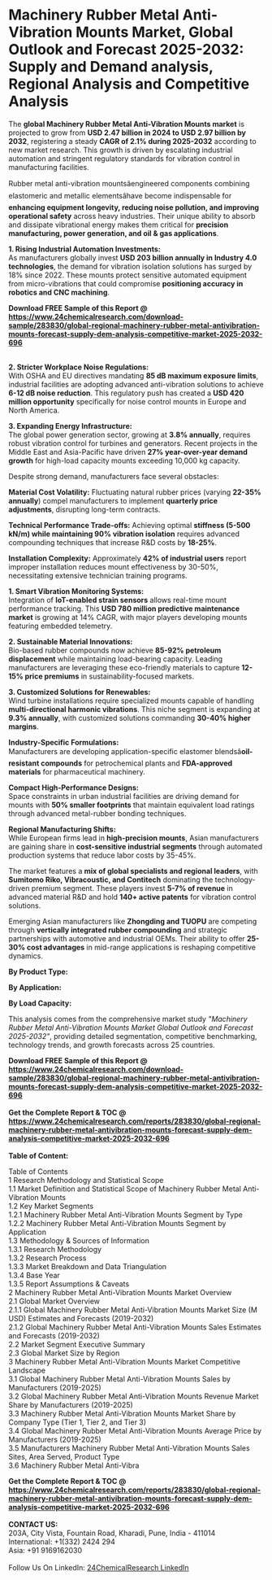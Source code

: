 <h1>Machinery Rubber Metal Anti-Vibration Mounts Market, Global Outlook and Forecast 2025-2032: Supply and Demand analysis, Regional Analysis and Competitive Analysis</h1><p>The <strong>global Machinery Rubber Metal Anti-Vibration Mounts market</strong> is projected to grow from <strong>USD 2.47 billion in 2024 to USD 2.97 billion by 2032</strong>, registering a steady <strong>CAGR of 2.1% during 2025-2032</strong> according to new market research. This growth is driven by escalating industrial automation and stringent regulatory standards for vibration control in manufacturing facilities.</p><p>Rubber metal anti-vibration mountsâengineered components combining elastomeric and metallic elementsâhave become indispensable for <strong>enhancing equipment longevity, reducing noise pollution, and improving operational safety</strong> across heavy industries. Their unique ability to absorb and dissipate vibrational energy makes them critical for <strong>precision manufacturing, power generation, and oil &amp; gas applications</strong>.</p><p><strong>1. Rising Industrial Automation Investments:</strong><br>
As manufacturers globally invest <strong>USD 203 billion annually in Industry 4.0 technologies</strong>, the demand for vibration isolation solutions has surged by 18% since 2022. These mounts protect sensitive automated equipment from micro-vibrations that could compromise <strong>positioning accuracy in robotics and CNC machining</strong>.</p><div><b>Download FREE Sample of this Report @ 
            <a href="https://www.24chemicalresearch.com/download-sample/283830/global-regional-machinery-rubber-metal-antivibration-mounts-forecast-supply-dem-analysis-competitive-market-2025-2032-696">
            https://www.24chemicalresearch.com/download-sample/283830/global-regional-machinery-rubber-metal-antivibration-mounts-forecast-supply-dem-analysis-competitive-market-2025-2032-696</a></b></div><br><p><strong>2. Stricter Workplace Noise Regulations:</strong><br>
With OSHA and EU directives mandating <strong>85 dB maximum exposure limits</strong>, industrial facilities are adopting advanced anti-vibration solutions to achieve <strong>6-12 dB noise reduction</strong>. This regulatory push has created a <strong>USD 420 million opportunity</strong> specifically for noise control mounts in Europe and North America.</p><p><strong>3. Expanding Energy Infrastructure:</strong><br>
The global power generation sector, growing at <strong>3.8% annually</strong>, requires robust vibration control for turbines and generators. Recent projects in the Middle East and Asia-Pacific have driven <strong>27% year-over-year demand growth</strong> for high-load capacity mounts exceeding 10,000 kg capacity.</p><p>Despite strong demand, manufacturers face several obstacles:</p><p><strong>Material Cost Volatility:</strong> Fluctuating natural rubber prices (varying <strong>22-35% annually</strong>) compel manufacturers to implement <strong>quarterly price adjustments</strong>, disrupting long-term contracts.</p><p><strong>Technical Performance Trade-offs:</strong> Achieving optimal <strong>stiffness (5-500 kN/m) while maintaining 90% vibration isolation</strong> requires advanced compounding techniques that increase R&amp;D costs by <strong>18-25%</strong>.</p><p><strong>Installation Complexity:</strong> Approximately <strong>42% of industrial users</strong> report improper installation reduces mount effectiveness by 30-50%, necessitating extensive technician training programs.</p><p><strong>1. Smart Vibration Monitoring Systems:</strong><br>
Integration of <strong>IoT-enabled strain sensors</strong> allows real-time mount performance tracking. This <strong>USD 780 million predictive maintenance market</strong> is growing at 14% CAGR, with major players developing mounts featuring embedded telemetry.</p><p><strong>2. Sustainable Material Innovations:</strong><br>
Bio-based rubber compounds now achieve <strong>85-92% petroleum displacement</strong> while maintaining load-bearing capacity. Leading manufacturers are leveraging these eco-friendly materials to capture <strong>12-15% price premiums</strong> in sustainability-focused markets.</p><p><strong>3. Customized Solutions for Renewables:</strong><br>
Wind turbine installations require specialized mounts capable of handling <strong>multi-directional harmonic vibrations</strong>. This niche segment is expanding at <strong>9.3% annually</strong>, with customized solutions commanding <strong>30-40% higher margins</strong>.</p><p><strong>Industry-Specific Formulations:</strong><br>
	Manufacturers are developing application-specific elastomer blendsâ<strong>oil-resistant compounds</strong> for petrochemical plants and <strong>FDA-approved materials</strong> for pharmaceutical machinery.</p><p><strong>Compact High-Performance Designs:</strong><br>
	Space constraints in urban industrial facilities are driving demand for mounts with <strong>50% smaller footprints</strong> that maintain equivalent load ratings through advanced metal-rubber bonding techniques.</p><p><strong>Regional Manufacturing Shifts:</strong><br>
	While European firms lead in <strong>high-precision mounts</strong>, Asian manufacturers are gaining share in <strong>cost-sensitive industrial segments</strong> through automated production systems that reduce labor costs by 35-45%.</p><p>The market features a <strong>mix of global specialists and regional leaders</strong>, with <strong>Sumitomo Riko, Vibracoustic, and Contitech</strong> dominating the technology-driven premium segment. These players invest <strong>5-7% of revenue</strong> in advanced material R&amp;D and hold <strong>140+ active patents</strong> for vibration control solutions.</p><p>Emerging Asian manufacturers like <strong>Zhongding and TUOPU</strong> are competing through <strong>vertically integrated rubber compounding</strong> and strategic partnerships with automotive and industrial OEMs. Their ability to offer <strong>25-30% cost advantages</strong> in mid-range applications is reshaping competitive dynamics.</p><p><strong>By Product Type:</strong></p><p><strong>By Application:</strong></p><p><strong>By Load Capacity:</strong></p><p>This analysis comes from the comprehensive market study <em>"Machinery Rubber Metal Anti-Vibration Mounts Market Global Outlook and Forecast 2025-2032"</em>, providing detailed segmentation, competitive benchmarking, technology trends, and growth forecasts across 25 countries.</p><div><b>Download FREE Sample of this Report @ 
            <a href="https://www.24chemicalresearch.com/download-sample/283830/global-regional-machinery-rubber-metal-antivibration-mounts-forecast-supply-dem-analysis-competitive-market-2025-2032-696">
            https://www.24chemicalresearch.com/download-sample/283830/global-regional-machinery-rubber-metal-antivibration-mounts-forecast-supply-dem-analysis-competitive-market-2025-2032-696</a></b></div><br><div><b>Get the Complete Report & TOC @ 
            <a href="https://www.24chemicalresearch.com/reports/283830/global-regional-machinery-rubber-metal-antivibration-mounts-forecast-supply-dem-analysis-competitive-market-2025-2032-696">
            https://www.24chemicalresearch.com/reports/283830/global-regional-machinery-rubber-metal-antivibration-mounts-forecast-supply-dem-analysis-competitive-market-2025-2032-696</a></b></div><br>
            <b>Table of Content:</b><p>Table of Contents<br />
1 Research Methodology and Statistical Scope<br />
1.1 Market Definition and Statistical Scope of Machinery Rubber Metal Anti-Vibration Mounts<br />
1.2 Key Market Segments<br />
1.2.1 Machinery Rubber Metal Anti-Vibration Mounts Segment by Type<br />
1.2.2 Machinery Rubber Metal Anti-Vibration Mounts Segment by Application<br />
1.3 Methodology & Sources of Information<br />
1.3.1 Research Methodology<br />
1.3.2 Research Process<br />
1.3.3 Market Breakdown and Data Triangulation<br />
1.3.4 Base Year<br />
1.3.5 Report Assumptions & Caveats<br />
2 Machinery Rubber Metal Anti-Vibration Mounts Market Overview<br />
2.1 Global Market Overview<br />
2.1.1 Global Machinery Rubber Metal Anti-Vibration Mounts Market Size (M USD) Estimates and Forecasts (2019-2032)<br />
2.1.2 Global Machinery Rubber Metal Anti-Vibration Mounts Sales Estimates and Forecasts (2019-2032)<br />
2.2 Market Segment Executive Summary<br />
2.3 Global Market Size by Region<br />
3 Machinery Rubber Metal Anti-Vibration Mounts Market Competitive Landscape<br />
3.1 Global Machinery Rubber Metal Anti-Vibration Mounts Sales by Manufacturers (2019-2025)<br />
3.2 Global Machinery Rubber Metal Anti-Vibration Mounts Revenue Market Share by Manufacturers (2019-2025)<br />
3.3 Machinery Rubber Metal Anti-Vibration Mounts Market Share by Company Type (Tier 1, Tier 2, and Tier 3)<br />
3.4 Global Machinery Rubber Metal Anti-Vibration Mounts Average Price by Manufacturers (2019-2025)<br />
3.5 Manufacturers Machinery Rubber Metal Anti-Vibration Mounts Sales Sites, Area Served, Product Type<br />
3.6 Machinery Rubber Metal Anti-Vibra</p><div><b>Get the Complete Report & TOC @ 
            <a href="https://www.24chemicalresearch.com/reports/283830/global-regional-machinery-rubber-metal-antivibration-mounts-forecast-supply-dem-analysis-competitive-market-2025-2032-696">
            https://www.24chemicalresearch.com/reports/283830/global-regional-machinery-rubber-metal-antivibration-mounts-forecast-supply-dem-analysis-competitive-market-2025-2032-696</a></b></div><br><b>CONTACT US:</b><br>
            203A, City Vista, Fountain Road, Kharadi, Pune, India - 411014<br>
            International: +1(332) 2424 294<br>
            Asia: +91 9169162030 <br><br>
            Follow Us On LinkedIn: <a href="https://www.linkedin.com/company/24chemicalresearch/">24ChemicalResearch LinkedIn</a>